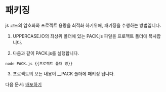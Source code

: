 # 패키징
js 코드의 암호화와 프로젝트 용량을 최적화 하기위해, 패키징을 수행하는 방법입니다.

1. UPPERCASE.IO의 최상위 폴더에 있는 PACK.js 파일을 프로젝트 폴더에 복사합니다.

2. 다음과 같이 PACK.js를 실행합니다.
```
node PACK.js {{프로젝트 폴더 명}}
```

3. 프로젝트의 모든 내용이 __PACK 폴더에 패키징 됩니다.

다음 문서: [배포하기](DEPLOY.md)

